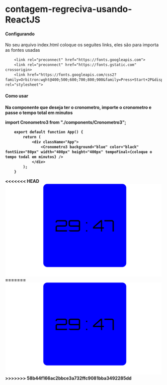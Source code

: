 # contagem-regreciva-usando-ReactJS

<h4>Configurando</h4>
<p>No seu arquivo index.html coloque os seguites links, eles são para importa as fontes usadas</p>
<p>
        
        
        <link rel="preconnect" href="https://fonts.googleapis.com">
        <link rel="preconnect" href="https://fonts.gstatic.com" crossorigin>
        <link href="https://fonts.googleapis.com/css2?family=Orbitron:wght@400;500;600;700;800;900&family=Press+Start+2P&display=swap" rel="stylesheet">
</p>

<h4>Como usar<h4>

<p>Na componente que deseja ter o cronometro, importe o cronometro e passe o tempo total em minutos
</p>
<p>
        import Cronometro3 from "./components/Cronometro3";

        export default function App() {
            return (
                <div className="App">
                    <Cronometro3 background="blue" color="black" fontSize="80px" width="400px" height="400px" tempoFinal={coloque o tempo todal em minutos} />
                </div>
            );
        }
</p>
<<<<<<< HEAD

<img src="./img/1.png">
=======
        
<img src="./img/1.png">
>>>>>>> 58b44f166ac2bbce3a732ffc9081bba3492285dd
